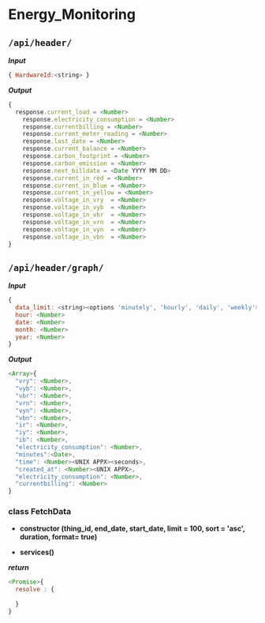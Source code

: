 # Energy_Monitoring

## `/api/header/`

***Input***

```js
{ HardwareId:<string> }
```

***Output***

```js
{
  response.current_load = <Number>
    response.electricity_consumption = <Number>
    response.currentbilling = <Number>
    response.current_meter_reading = <Number>
    response.last_date = <Number>
    response.current_balance = <Number>
    response.carbon_footprint = <Number>
    response.carbon_emission = <Number>
    response.next_billdate = <Date YYYY MM DD>
    response.current_in_red = <Number>
    response.current_in_blue = <Number>
    response.current_in_yellow = <Number>
    response.voltage_in_vry  = <Number>
    response.voltage_in_vyb  = <Number>
    response.voltage_in_vbr  = <Number>
    response.voltage_in_vrn  = <Number>
    response.voltage_in_vyn  = <Number>
    response.voltage_in_vbn  = <Number>
}
```

## `/api/header/graph/`


***Input***

```js
{ 
  data_limit: <string><options 'minutely', 'hourly', 'daily', 'weekly'>
  hour: <Number>
  date: <Number>
  month: <Number>
  year: <Number>
}
```

***Output***
```js
<Array>{
  "vry": <Number>,
  "vyb": <Number>,
  "vbr": <Number>,
  "vrn": <Number>,
  "vyn": <Number>,
  "vbn": <Number>,
  "ir": <Number>,
  "iy": <Number>,
  "ib": <Number>,
  "electricity_consumption": <Number>,
  "minutes":<Date>,
  "time": <Number><UNIX APPX><seconds>,
  "created_at": <Number><UNIX APPX>,
  "electricity_consumption": <Number>,
  "currentbilling": <Number>
}
```

### class FetchData

- **constructor (thing_id, end_date, start_date, limit = 100, sort = 'asc', duration, format= true)**

- **services()**

***return***

```js
<Promise>{
  resolve : {
    
  }
}
```
